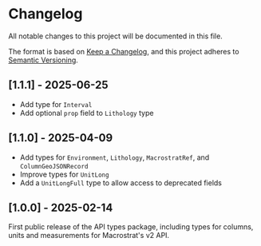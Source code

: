 # Changelog

All notable changes to this project will be documented in this file.

The format is based on [Keep a Changelog](https://keepachangelog.com/en/1.0.0/),
and this project adheres to
[Semantic Versioning](https://semver.org/spec/v2.0.0.html).

## [1.1.1] - 2025-06-25

- Add type for `Interval`
- Add optional `prop` field to `Lithology` type

## [1.1.0] - 2025-04-09

- Add types for `Environment`, `Lithology`, `MacrostratRef`, and
  `ColumnGeoJSONRecord`
- Improve types for `UnitLong`
- Add a `UnitLongFull` type to allow access to deprecated fields

## [1.0.0] - 2025-02-14

First public release of the API types package, including types for columns,
units and measurements for Macrostrat's v2 API.
